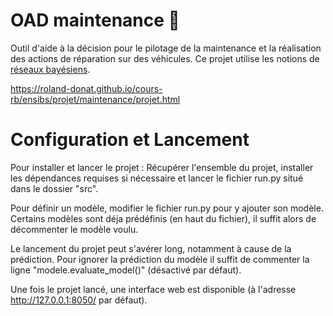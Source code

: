 # OAD maintenance 🚗
Outil d'aide à la décision pour le pilotage de la maintenance et la réalisation des actions de réparation sur des véhicules.
Ce projet utilise les notions de [réseaux bayésiens](https://fr.wikipedia.org/wiki/R%C3%A9seau_bay%C3%A9sien).

https://roland-donat.github.io/cours-rb/ensibs/projet/maintenance/projet.html

# Configuration et Lancement
Pour installer et lancer le projet : Récupérer l'ensemble du projet, installer les dépendances requises si nécessaire et lancer le fichier run.py situé dans le dossier "src".

Pour définir un modèle, modifier le fichier run.py pour y ajouter son modèle. Certains modèles sont déja prédéfinis (en haut du fichier), il suffit alors de décommenter le modèle voulu.


Le lancement du projet peut s'avérer long, notamment à cause de la prédiction. Pour ignorer la prédiction du modèle il suffit de commenter la ligne "modele.evaluate_model()" (désactivé par défaut).

Une fois le projet lancé, une interface web est disponible (à l'adresse http://127.0.0.1:8050/ par défaut).
    
